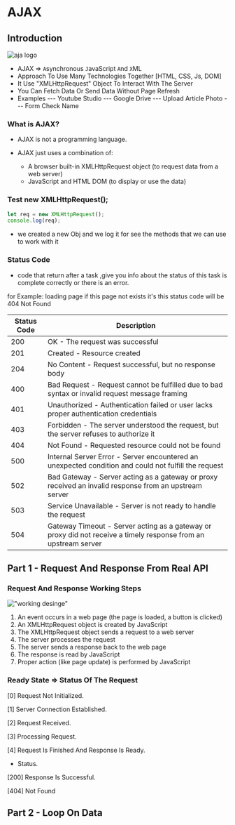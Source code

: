 # AJAX
## Introduction
![aja logo](https://www.w3schools.com/whatis/img_ajax.jpg)

  - AJAX => `A`synchronous `J`avaScript `A`nd `X`ML
  - Approach To Use Many Technologies Together [HTML, CSS, Js, DOM]
  - It Use "XMLHttpRequest" Object To Interact With The Server
  - You Can Fetch Data Or Send Data Without Page Refresh
  - Examples
  --- Youtube Studio
  --- Google Drive
  --- Upload Article Photo
  --- Form Check Name
### What is AJAX?

- AJAX is not a programming language.

- AJAX just uses a combination of:

    - A browser built-in XMLHttpRequest object (to request data from a web server)
    - JavaScript and HTML DOM (to display or use the data)

### Test new XMLHttpRequest();
```js
let req = new XMLHttpRequest();
console.log(req);
```  
- we created a new Obj and we log it for see the methods that we can use to work with it

### Status Code
- code that return after a task ,give you info about the status of this task is complete correctly or there is an error.

for Example:
loading page if this page not exists it's this status code will be 404 Not Found

| Status Code | Description                        |
|-------------|------------------------------------|
| 200         | OK - The request was successful   |
| 201         | Created - Resource created         |
| 204         | No Content - Request successful, but no response body |
| 400         | Bad Request - Request cannot be fulfilled due to bad syntax or invalid request message framing |
| 401         | Unauthorized - Authentication failed or user lacks proper authentication credentials |
| 403         | Forbidden - The server understood the request, but the server refuses to authorize it |
| 404         | Not Found - Requested resource could not be found |
| 500         | Internal Server Error - Server encountered an unexpected condition and could not fulfill the request |
| 502         | Bad Gateway - Server acting as a gateway or proxy received an invalid response from an upstream server |
| 503         | Service Unavailable - Server is not ready to handle the request |
| 504         | Gateway Timeout - Server acting as a gateway or proxy did not receive a timely response from an upstream server |

## Part 1 - Request And Response From Real API
### Request And Response Working Steps
!["working desinge"](https://www.w3schools.com/whatis/img_ajax.gif)
1. An event occurs in a web page (the page is loaded, a button is clicked)
2. An XMLHttpRequest object is created by JavaScript
3. The XMLHttpRequest object sends a request to a web server
4. The server processes the request
5. The server sends a response back to the web page
6. The response is read by JavaScript
7. Proper action (like page update) is performed by JavaScript

### Ready State => Status Of The Request
  [0] Request Not Initialized.

  [1] Server Connection Established.

  [2] Request Received.

  [3] Processing Request.

  [4] Request Is Finished And Response Is Ready.

  - Status.

  [200] Response Is Successful.

  [404] Not Found

## Part 2 - Loop On Data


